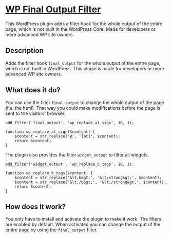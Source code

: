 [WP Final Output Filter](http://wordpress.org/plugins/wp-final-output-filter/)
==============================================================================

This WordPress plugin adds a filter hook for the whole output of the entire page, which is not built in the WordPress Core. Made for developers or more advanced WP site owners.

Description
-----------

Adds the filter hook `final_output` for the whole output of the entire page, which is not built in WordPress. This plugin is made for developers or more advanced WP site owners.

What does it do?
----------------

You can use the filter `final_output` to change the whole output of the page (f.e. the html).
That way you could make modifications before the page is sent to the visitors' browser.

    add_filter('final_output', 'wp_replace_at_sign', 10, 1);

    function wp_replace_at_sign($content) {
        $content = str_replace('@', '[at]', $content);
        return $content;
    }

The plugin also provides the filter `widget_output` to filter all widgets.

    add_filter('widget_output', 'wp_replace_b_tags', 10, 1);

    function wp_replace_b_tags($content) {
        $content = str_replace('&lt;b&gt;', '&lt;strong&gt;', $content);
        $content = str_replace('&lt;/b&gt;', '&lt;/strong&gt;', $content);
        return $content;
    }

How does it work?
-----------------

You only have to install and activate the plugin to make it work. The filters are enabled by default.
When activated you can change the output of the entire page by using the `final_output` filter.
